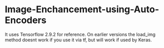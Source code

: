 # Image-Enchancement-using-Auto-Encoders
It uses Tensorflow 2.9.2 for reference. On earlier versions the load_img method doesnt work if you use it via tf, but will work if used by Keras.
